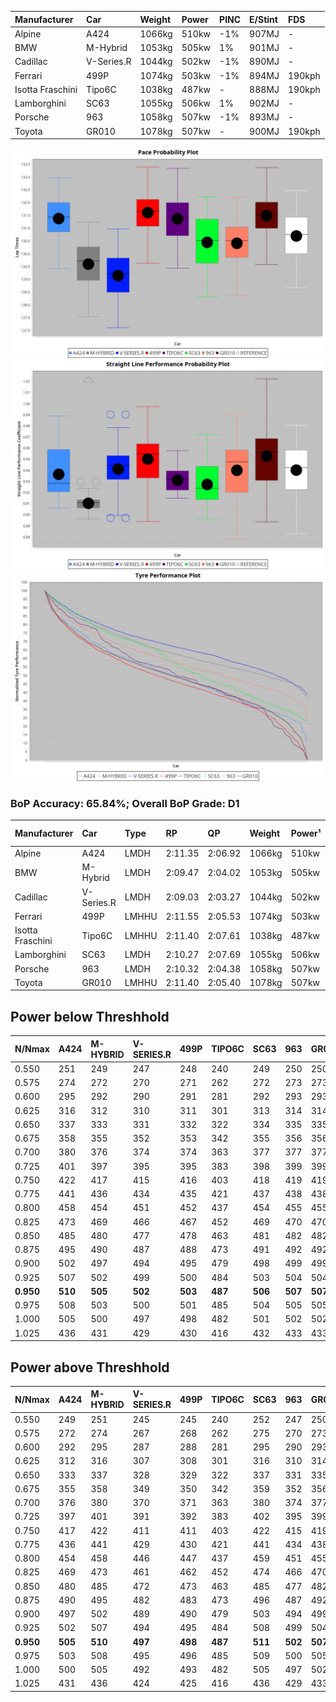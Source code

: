 | Manufacturer     | Car        | Weight | Power | PINC    | E/Stint | FDS     |
|:-|:-|:-|:-|:-|:-|:-|
| Alpine           | A424       | 1066kg | 510kw | -1%     | 907MJ   |    -    |
| BMW              | M-Hybrid   | 1053kg | 505kw | 1%      | 901MJ   |    -    |
| Cadillac         | V-Series.R | 1044kg | 502kw | -1%     | 890MJ   |    -    |
| Ferrari          | 499P       | 1074kg | 503kw | -1%     | 894MJ   | 190kph  |
| Isotta Fraschini | Tipo6C     | 1038kg | 487kw |    -    | 888MJ   | 190kph  |
| Lamborghini      | SC63       | 1055kg | 506kw | 1%      | 902MJ   |    -    |
| Porsche          | 963        | 1058kg | 507kw | -1%     | 893MJ   |    -    |
| Toyota           | GR010      | 1078kg | 507kw |    -    | 900MJ   | 190kph  |

![PACECHART](./IMG/ACOMETHOD.png)
![STRAIGHTLINEPERFORMANCECHART](./IMG/ACOMETHOD_sp.png)
![TYREPERFORMANCECHART](./IMG/ACOMETHOD_tw.png)

### BoP Accuracy: 65.84%; Overall BoP Grade: D1
| Manufacturer     | Car        | Type  | RP      | QP      | Weight | Power¹ | Threshhold | PINC    | Power² | E/Stint | AVG Vmax  | FDS     | RDLC | L/Stint | BOP-Grade | Model Accuracy | Model Points | Match% |
|:-|:-|:-|:-|:-|:-|:-|:-|:-|:-|:-|:-|:-|:-|:-|:-|:-|:-|:-|
| Alpine           | A424       | LMDH  | 2:11.35 | 2:06.92 | 1066kg | 510kw  | 210.0kph   | -1%     | 505kw  |  907MJ  | 298.69kph |    -    | 1.00 | 25      | +E2       | 100.00%        | 642          | 50.93% |
| BMW              | M-Hybrid   | LMDH  | 2:09.47 | 2:04.02 | 1053kg | 505kw  | 210.0kph   | 1%      | 510kw  |  901MJ  | 296.46kph |    -    | 1.02 | 25      | -E2       | 100.00%        | 1714         | 53.85% |
| Cadillac         | V-Series.R | LMDH  | 2:09.03 | 2:03.27 | 1044kg | 502kw  | 210.0kph   | -1%     | 497kw  |  890MJ  | 299.25kph |    -    | 1.02 | 25      | -Ω1       | 98.95%         | 2271         | 40.25% |
| Ferrari          | 499P       | LMHHU | 2:11.55 | 2:05.53 | 1074kg | 503kw  | 210.0kph   | -1%     | 498kw  |  894MJ  | 299.71kph | 190kph  | 1.02 | 25      | +C1       | 99.93%         | 2718         | 76.00% |
| Isotta Fraschini | Tipo6C     | LMHHU | 2:11.40 | 2:07.61 | 1038kg | 487kw  | 210.0kph   |    -    | 487kw  |  888MJ  | 297.12kph | 190kph  | 1.07 | 25      | +Ω1       | 92.36%         | 133          | 45.51% |
| Lamborghini      | SC63       | LMDH  | 2:10.27 | 2:07.69 | 1055kg | 506kw  | 210.0kph   | 1%      | 511kw  |  902MJ  | 298.10kph |    -    | 1.04 | 25      | -A2       | 96.54%         | 418          | 90.56% |
| Porsche          | 963        | LMDH  | 2:10.32 | 2:04.38 | 1058kg | 507kw  | 210.0kph   | -1%     | 502kw  |  893MJ  | 299.35kph |    -    | 1.01 | 25      | -B1       | 99.98%         | 6168         | 89.79% |
| Toyota           | GR010      | LMHHU | 2:11.40 | 2:05.40 | 1078kg | 507kw  | 210.0kph   |    -    | 507kw  |  900MJ  | 300.68kph | 190kph  | 1.01 | 25      | +C1       | 98.53%         | 3557         | 79.84% |

## Power below Threshhold
| N/Nmax    | A424    | M-HYBRID | V-SERIES.R | 499P    | TIPO6C  | SC63    | 963     | GR010   |
|:-|:-|:-|:-|:-|:-|:-|:-|:-|
|  0.550    |  251    |  249     |  247       |  248    |  240    |  249    |  250    |  250    |
|  0.575    |  274    |  272     |  270       |  271    |  262    |  272    |  273    |  273    |
|  0.600    |  295    |  292     |  290       |  291    |  281    |  292    |  293    |  293    |
|  0.625    |  316    |  312     |  310       |  311    |  301    |  313    |  314    |  314    |
|  0.650    |  337    |  333     |  331       |  332    |  322    |  334    |  335    |  335    |
|  0.675    |  358    |  355     |  352       |  353    |  342    |  355    |  356    |  356    |
|  0.700    |  380    |  376     |  374       |  374    |  363    |  377    |  377    |  377    |
|  0.725    |  401    |  397     |  395       |  395    |  383    |  398    |  399    |  399    |
|  0.750    |  422    |  417     |  415       |  416    |  403    |  418    |  419    |  419    |
|  0.775    |  441    |  436     |  434       |  435    |  421    |  437    |  438    |  438    |
|  0.800    |  458    |  454     |  451       |  452    |  437    |  454    |  455    |  455    |
|  0.825    |  473    |  469     |  466       |  467    |  452    |  469    |  470    |  470    |
|  0.850    |  485    |  480     |  477       |  478    |  463    |  481    |  482    |  482    |
|  0.875    |  495    |  490     |  487       |  488    |  473    |  491    |  492    |  492    |
|  0.900    |  502    |  497     |  494       |  495    |  479    |  498    |  499    |  499    |
|  0.925    |  507    |  502     |  499       |  500    |  484    |  503    |  504    |  504    |
| **0.950** | **510** | **505**  | **502**    | **503** | **487** | **506** | **507** | **507** |
|  0.975    |  508    |  503     |  500       |  501    |  485    |  504    |  505    |  505    |
|  1.000    |  505    |  500     |  497       |  498    |  482    |  501    |  502    |  502    |
|  1.025    |  436    |  431     |  429       |  430    |  416    |  432    |  433    |  433    |

## Power above Threshhold
| N/Nmax    | A424    | M-HYBRID | V-SERIES.R | 499P    | TIPO6C  | SC63    | 963     | GR010   |
|:-|:-|:-|:-|:-|:-|:-|:-|:-|
|  0.550    |  249    |  251     |  245       |  245    |  240    |  252    |  247    |  250    |
|  0.575    |  272    |  274     |  267       |  268    |  262    |  275    |  270    |  273    |
|  0.600    |  292    |  295     |  287       |  288    |  281    |  295    |  290    |  293    |
|  0.625    |  312    |  316     |  307       |  308    |  301    |  316    |  310    |  314    |
|  0.650    |  333    |  337     |  328       |  329    |  322    |  337    |  331    |  335    |
|  0.675    |  355    |  358     |  349       |  350    |  342    |  359    |  352    |  356    |
|  0.700    |  376    |  380     |  370       |  371    |  363    |  380    |  374    |  377    |
|  0.725    |  397    |  401     |  391       |  392    |  383    |  402    |  395    |  399    |
|  0.750    |  417    |  422     |  411       |  411    |  403    |  422    |  415    |  419    |
|  0.775    |  436    |  441     |  429       |  430    |  421    |  441    |  434    |  438    |
|  0.800    |  454    |  458     |  446       |  447    |  437    |  459    |  451    |  455    |
|  0.825    |  469    |  473     |  461       |  462    |  452    |  474    |  466    |  470    |
|  0.850    |  480    |  485     |  472       |  473    |  463    |  485    |  477    |  482    |
|  0.875    |  490    |  495     |  482       |  483    |  473    |  496    |  487    |  492    |
|  0.900    |  497    |  502     |  489       |  490    |  479    |  503    |  494    |  499    |
|  0.925    |  502    |  507     |  494       |  495    |  484    |  508    |  499    |  504    |
| **0.950** | **505** | **510**  | **497**    | **498** | **487** | **511** | **502** | **507** |
|  0.975    |  503    |  508     |  495       |  496    |  485    |  509    |  500    |  505    |
|  1.000    |  500    |  505     |  492       |  493    |  482    |  505    |  497    |  502    |
|  1.025    |  431    |  436     |  424       |  425    |  416    |  436    |  429    |  433    |

